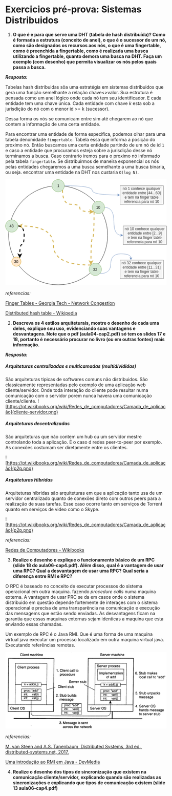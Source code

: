 # Exercicios pré-prova: Sistemas Distribuidos

1. __O que é e para que serve uma DHT (tabela de hash distribuída)? Como é formada a estrutura (conceito de anel), o que é o sucessor de um nó, como são designados os recursos aos nós, o que é uma fingertable, como é preenchida a fingertable, como é realizada uma busca utilizando a fingertable, quanto demora uma busca na DHT. Faça um exemplo (com desenho) que permita visualizar os nós pelos quais passa a busca.__

__*Resposta:*__ 

Tabelas hash distribuidas sõa uma estratégia em sistemas distribuidos que gera uma função semelhante a relação chave<>valor. Sua estrutura é pensada como um anel lógico onde cada nó tem seu identificador. E cada entidade tem uma chave única. Cada entidade com chave _k_ esta sob a jurisdição do nó com o menor id >= k (sucessor).

Dessa forma os nós se comunicam entre sim até chegarem ao nó que contem a informação de uma certa entidade.

Para encontrar uma entidade de forma especifica, podemos olhar para uma tabela denomidade ```fingertable```. Tabela essa que informa a posição do proximo nó. Então buscamos uma certa entidade partindo de um nó de id ```1``` e caso a entidade que procuramos esteja sobre a jurisdição desse nó terminamos a busca. Caso contrario iremos para o proximo nó informado pela tabela ```fingertable```. Se distribuirmos de maneira exponencial os nós pelas entidades chegaremos a uma busca semelhante a uma busca binaria, ou seja. encontrar uma entidade na DHT nos custaria ```O(log N)```.

![](dht.png)

_referencias:_

[Finger Tables - Georgia Tech - Network Congestion](https://www.youtube.com/watch?v=GOOXa2GkPws)

[Distributed hash table - Wikipedia](https://en.wikipedia.org/wiki/Distributed_hash_table)

2. __Descreva os 4 estilos arquiteturais, mostre o desenho de cada uma deles, explique seu uso, evidenciando suas vantagens e desvantagens. Note que o pdf (aula04-cap2.pdf) só tem os slides 17 e 18, portanto é necessário procurar no livro (ou em outras fontes) mais informação.__

__*Resposta:*__ 

##### Arquiteturas centralizadas e multicamadas (multidivididas)

São arquiteturas tipicas de softwares comuns não distribuidos. São classicamente representadas pelo exemplo de uma aplicação web cliente/servidor. Onde toda interação do cliente pode resultar numa comunicação com o servidor porem nunca havera uma comunicação cliente/cliente.
![https://pt.wikibooks.org/wiki/Redes_de_computadores/Camada_de_aplicação](cliente-servidor.png)

##### Arquiteturas decentralizadas

São arquiteturas que não contem um hub ou um servidor mestre controlando toda a aplicação. É o caso d redes peer-to-peer por exemplo. As conexões costumam ser diretamente entre os clientes.

![https://pt.wikibooks.org/wiki/Redes_de_computadores/Camada_de_aplicação](p2p.png)

##### Arquiteturas Hibridas

Arquiteturas hibridas são arquiteturas em que a aplicação tanto usa de um servidor centralizado quanto de conexões direto com outros peers para a realização de suas tarefas. Esse caso ocorre tanto em serviços de Torrent quanto em serviços de video como o Skype.

![https://pt.wikibooks.org/wiki/Redes_de_computadores/Camada_de_aplicação](p2p.png)

_referencias:_

[Redes de Computadores - Wikibooks](https://pt.wikibooks.org/wiki/Redes_de_computadores/Camada_de_aplicação)

3. __Realize o desenho e explique o funcionamento básico de um RPC (slide 18 do aula06-cap4.pdf). Além disso, qual é a vantagem de usar uma RPC? Qual a desvantagem de usar uma RPC? Qual seria a diferença entre RMI e RPC?__

O RPC é baseado no conceito de executar processos do sistema operacional em outra maquina. fazendo _procedure calls_ numa maquina externa. A vantagem de usar PRC se da em casos onde o sistema distribuido em questão depende fortemente de interaçes com o sistema operacional e precisa de uma transparência na comunicação e execução das mensagems que estão sendo enviadas. As desvantagens ficam na garantia que essas maquinas externas sejam identicas a maquina que esta enviando essas chamadas.

Um exemplo de RPC é o Java RMI. Que é uma forma de uma maquina virtual java executar um processo localizado em outra maquina virtual java. Executando referências remotas.

![](rpc.png)


_referencias:_

[M. van Steen and A.S. Tanenbaum, Distributed Systems, 3rd ed., distributed-systems.net, 2017.](https://www.distributed-systems.net)

[Uma introdução ao RMI em Java - DevMedia](https://www.devmedia.com.br/uma-introducao-ao-rmi-em-java/28681)


4. __Realize o desenho dos tipos de sincronização que existem na comunicação cliente/servidor, explicando quando são realizadas as sincronizações e explicando que tipos de comunicação existem (slide 13 aula06-cap4.pdf)__
